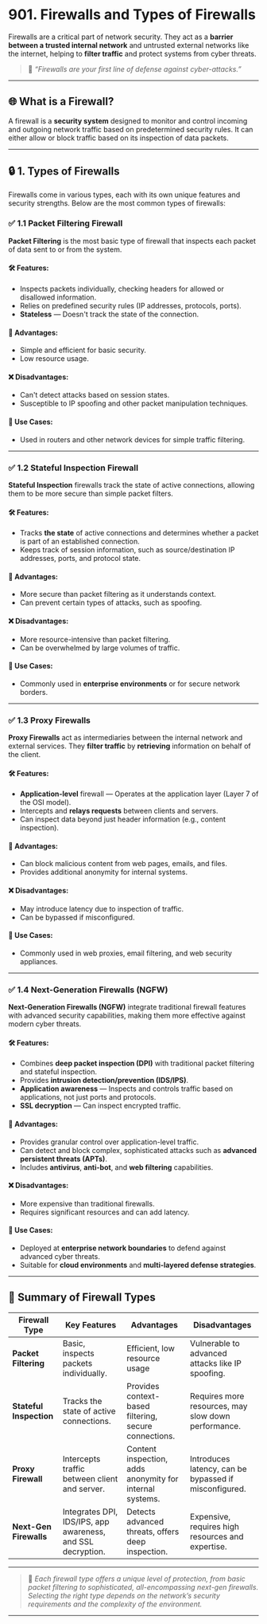 # 901. Firewalls and Types of Firewalls

Firewalls are a critical part of network security. They act as a **barrier between a trusted internal network** and untrusted external networks like the internet, helping to **filter traffic** and protect systems from cyber threats.

> 🔐 *“Firewalls are your first line of defense against cyber-attacks.”*

---

## 🌐 What is a Firewall?

A firewall is a **security system** designed to monitor and control incoming and outgoing network traffic based on predetermined security rules. It can either allow or block traffic based on its inspection of data packets.

---

## 🔒 1. Types of Firewalls

Firewalls come in various types, each with its own unique features and security strengths. Below are the most common types of firewalls:

### ✅ 1.1 Packet Filtering Firewall

**Packet Filtering** is the most basic type of firewall that inspects each packet of data sent to or from the system.

#### 🛠 Features:
- Inspects packets individually, checking headers for allowed or disallowed information.
- Relies on predefined security rules (IP addresses, protocols, ports).
- **Stateless** — Doesn't track the state of the connection.

#### 🧩 Advantages:
- Simple and efficient for basic security.
- Low resource usage.

#### ❌ Disadvantages:
- Can't detect attacks based on session states.
- Susceptible to IP spoofing and other packet manipulation techniques.

#### 🔧 Use Cases:
- Used in routers and other network devices for simple traffic filtering.

---

### ✅ 1.2 Stateful Inspection Firewall

**Stateful Inspection** firewalls track the state of active connections, allowing them to be more secure than simple packet filters.

#### 🛠 Features:
- Tracks **the state** of active connections and determines whether a packet is part of an established connection.
- Keeps track of session information, such as source/destination IP addresses, ports, and protocol state.

#### 🧩 Advantages:
- More secure than packet filtering as it understands context.
- Can prevent certain types of attacks, such as spoofing.

#### ❌ Disadvantages:
- More resource-intensive than packet filtering.
- Can be overwhelmed by large volumes of traffic.

#### 🔧 Use Cases:
- Commonly used in **enterprise environments** or for secure network borders.

---

### ✅ 1.3 Proxy Firewalls

**Proxy Firewalls** act as intermediaries between the internal network and external services. They **filter traffic** by **retrieving** information on behalf of the client.

#### 🛠 Features:
- **Application-level** firewall — Operates at the application layer (Layer 7 of the OSI model).
- Intercepts and **relays requests** between clients and servers.
- Can inspect data beyond just header information (e.g., content inspection).

#### 🧩 Advantages:
- Can block malicious content from web pages, emails, and files.
- Provides additional anonymity for internal systems.

#### ❌ Disadvantages:
- May introduce latency due to inspection of traffic.
- Can be bypassed if misconfigured.

#### 🔧 Use Cases:
- Commonly used in web proxies, email filtering, and web security appliances.

---

### ✅ 1.4 Next-Generation Firewalls (NGFW)

**Next-Generation Firewalls (NGFW)** integrate traditional firewall features with advanced security capabilities, making them more effective against modern cyber threats.

#### 🛠 Features:
- Combines **deep packet inspection (DPI)** with traditional packet filtering and stateful inspection.
- Provides **intrusion detection/prevention (IDS/IPS)**.
- **Application awareness** — Inspects and controls traffic based on applications, not just ports and protocols.
- **SSL decryption** — Can inspect encrypted traffic.

#### 🧩 Advantages:
- Provides granular control over application-level traffic.
- Can detect and block complex, sophisticated attacks such as **advanced persistent threats (APTs)**.
- Includes **antivirus**, **anti-bot**, and **web filtering** capabilities.

#### ❌ Disadvantages:
- More expensive than traditional firewalls.
- Requires significant resources and can add latency.

#### 🔧 Use Cases:
- Deployed at **enterprise network boundaries** to defend against advanced cyber threats.
- Suitable for **cloud environments** and **multi-layered defense strategies**.

---

## 📘 Summary of Firewall Types

| Firewall Type             | Key Features                                                 | Advantages                                                | Disadvantages                                         |
|---------------------------|--------------------------------------------------------------|-----------------------------------------------------------|------------------------------------------------------|
| **Packet Filtering**       | Basic, inspects packets individually.                       | Efficient, low resource usage                             | Vulnerable to advanced attacks like IP spoofing.     |
| **Stateful Inspection**    | Tracks the state of active connections.                     | Provides context-based filtering, secure connections.     | Requires more resources, may slow down performance.  |
| **Proxy Firewall**         | Intercepts traffic between client and server.               | Content inspection, adds anonymity for internal systems.  | Introduces latency, can be bypassed if misconfigured. |
| **Next-Gen Firewalls**     | Integrates DPI, IDS/IPS, app awareness, and SSL decryption. | Detects advanced threats, offers deep inspection.         | Expensive, requires high resources and expertise.    |

---

> 🔑 *Each firewall type offers a unique level of protection, from basic packet filtering to sophisticated, all-encompassing next-gen firewalls. Selecting the right type depends on the network’s security requirements and the complexity of the environment.*

---
